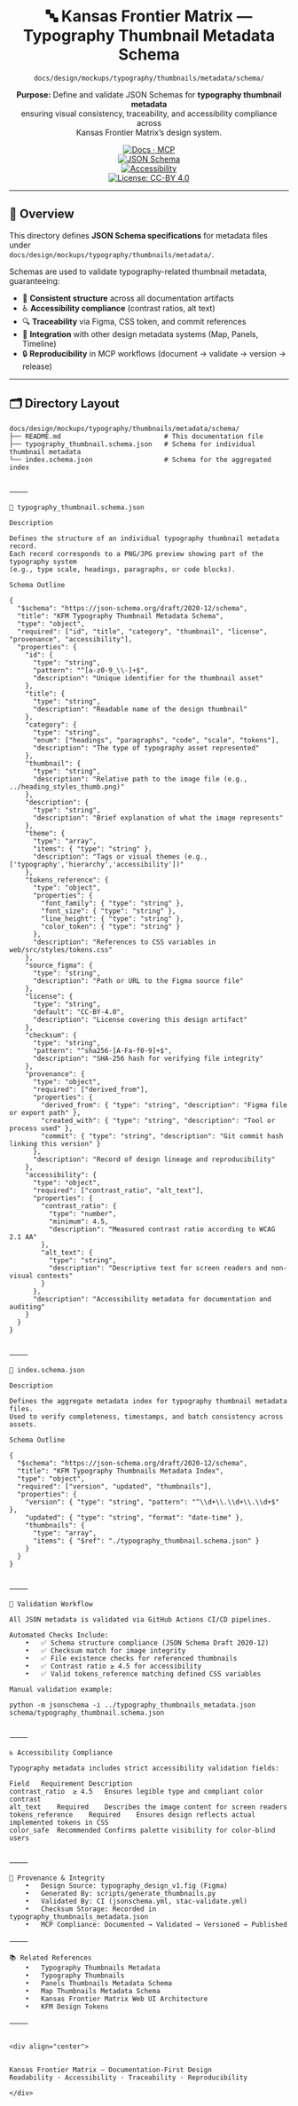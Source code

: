 <div align="center">

# 🔤 Kansas Frontier Matrix — Typography Thumbnail Metadata Schema  
`docs/design/mockups/typography/thumbnails/metadata/schema/`

**Purpose:** Define and validate JSON Schemas for **typography thumbnail metadata**  
ensuring visual consistency, traceability, and accessibility compliance across  
Kansas Frontier Matrix’s design system.

[![Docs · MCP](https://img.shields.io/badge/Docs-MCP-blue)](../../../../../../../..)  
[![JSON Schema](https://img.shields.io/badge/Schema-Validated-orange)](https://json-schema.org)  
[![Accessibility](https://img.shields.io/badge/Accessibility-WCAG%202.1%20AA-yellow)](../../../../../../../..)  
[![License: CC-BY 4.0](https://img.shields.io/badge/License-CC--BY%204.0-lightgrey)](../../../../../../../../LICENSE)

</div>

---

## 🧭 Overview

This directory defines **JSON Schema specifications** for metadata files under  
`docs/design/mockups/typography/thumbnails/metadata/`.

Schemas are used to validate typography-related thumbnail metadata, guaranteeing:
- 📐 **Consistent structure** across all documentation artifacts  
- ♿ **Accessibility compliance** (contrast ratios, alt text)  
- 🔍 **Traceability** via Figma, CSS token, and commit references  
- 🧩 **Integration** with other design metadata systems (Map, Panels, Timeline)  
- 🔒 **Reproducibility** in MCP workflows (document → validate → version → release)  

---

## 🗂️ Directory Layout

```text
docs/design/mockups/typography/thumbnails/metadata/schema/
├── README.md                          # This documentation file
├── typography_thumbnail.schema.json   # Schema for individual thumbnail metadata
└── index.schema.json                  # Schema for the aggregated index


⸻

📘 typography_thumbnail.schema.json

Description

Defines the structure of an individual typography thumbnail metadata record.
Each record corresponds to a PNG/JPG preview showing part of the typography system
(e.g., type scale, headings, paragraphs, or code blocks).

Schema Outline

{
  "$schema": "https://json-schema.org/draft/2020-12/schema",
  "title": "KFM Typography Thumbnail Metadata Schema",
  "type": "object",
  "required": ["id", "title", "category", "thumbnail", "license", "provenance", "accessibility"],
  "properties": {
    "id": {
      "type": "string",
      "pattern": "^[a-z0-9_\\-]+$",
      "description": "Unique identifier for the thumbnail asset"
    },
    "title": {
      "type": "string",
      "description": "Readable name of the design thumbnail"
    },
    "category": {
      "type": "string",
      "enum": ["headings", "paragraphs", "code", "scale", "tokens"],
      "description": "The type of typography asset represented"
    },
    "thumbnail": {
      "type": "string",
      "description": "Relative path to the image file (e.g., ../heading_styles_thumb.png)"
    },
    "description": {
      "type": "string",
      "description": "Brief explanation of what the image represents"
    },
    "theme": {
      "type": "array",
      "items": { "type": "string" },
      "description": "Tags or visual themes (e.g., ['typography','hierarchy','accessibility'])"
    },
    "tokens_reference": {
      "type": "object",
      "properties": {
        "font_family": { "type": "string" },
        "font_size": { "type": "string" },
        "line_height": { "type": "string" },
        "color_token": { "type": "string" }
      },
      "description": "References to CSS variables in web/src/styles/tokens.css"
    },
    "source_figma": {
      "type": "string",
      "description": "Path or URL to the Figma source file"
    },
    "license": {
      "type": "string",
      "default": "CC-BY-4.0",
      "description": "License covering this design artifact"
    },
    "checksum": {
      "type": "string",
      "pattern": "^sha256-[A-Fa-f0-9]+$",
      "description": "SHA-256 hash for verifying file integrity"
    },
    "provenance": {
      "type": "object",
      "required": ["derived_from"],
      "properties": {
        "derived_from": { "type": "string", "description": "Figma file or export path" },
        "created_with": { "type": "string", "description": "Tool or process used" },
        "commit": { "type": "string", "description": "Git commit hash linking this version" }
      },
      "description": "Record of design lineage and reproducibility"
    },
    "accessibility": {
      "type": "object",
      "required": ["contrast_ratio", "alt_text"],
      "properties": {
        "contrast_ratio": {
          "type": "number",
          "minimum": 4.5,
          "description": "Measured contrast ratio according to WCAG 2.1 AA"
        },
        "alt_text": {
          "type": "string",
          "description": "Descriptive text for screen readers and non-visual contexts"
        }
      },
      "description": "Accessibility metadata for documentation and auditing"
    }
  }
}


⸻

📗 index.schema.json

Description

Defines the aggregate metadata index for typography thumbnail metadata files.
Used to verify completeness, timestamps, and batch consistency across assets.

Schema Outline

{
  "$schema": "https://json-schema.org/draft/2020-12/schema",
  "title": "KFM Typography Thumbnails Metadata Index",
  "type": "object",
  "required": ["version", "updated", "thumbnails"],
  "properties": {
    "version": { "type": "string", "pattern": "^\\d+\\.\\d+\\.\\d+$" },
    "updated": { "type": "string", "format": "date-time" },
    "thumbnails": {
      "type": "array",
      "items": { "$ref": "./typography_thumbnail.schema.json" }
    }
  }
}


⸻

🧮 Validation Workflow

All JSON metadata is validated via GitHub Actions CI/CD pipelines.

Automated Checks Include:
	•	✅ Schema structure compliance (JSON Schema Draft 2020-12)
	•	✅ Checksum match for image integrity
	•	✅ File existence checks for referenced thumbnails
	•	✅ Contrast ratio ≥ 4.5 for accessibility
	•	✅ Valid tokens_reference matching defined CSS variables

Manual validation example:

python -m jsonschema -i ../typography_thumbnails_metadata.json schema/typography_thumbnail.schema.json


⸻

♿ Accessibility Compliance

Typography metadata includes strict accessibility validation fields:

Field	Requirement	Description
contrast_ratio	≥ 4.5	Ensures legible type and compliant color contrast
alt_text	Required	Describes the image content for screen readers
tokens_reference	Required	Ensures design reflects actual implemented tokens in CSS
color_safe	Recommended	Confirms palette visibility for color-blind users


⸻

🧾 Provenance & Integrity
	•	Design Source: typography_design_v1.fig (Figma)
	•	Generated By: scripts/generate_thumbnails.py
	•	Validated By: CI (jsonschema.yml, stac-validate.yml)
	•	Checksum Storage: Recorded in typography_thumbnails_metadata.json
	•	MCP Compliance: Documented → Validated → Versioned → Published

⸻

📚 Related References
	•	Typography Thumbnails Metadata
	•	Typography Thumbnails
	•	Panels Thumbnails Metadata Schema
	•	Map Thumbnails Metadata Schema
	•	Kansas Frontier Matrix Web UI Architecture
	•	KFM Design Tokens

⸻


<div align="center">


Kansas Frontier Matrix — Documentation-First Design
Readability · Accessibility · Traceability · Reproducibility

</div>
```
